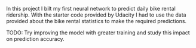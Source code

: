 In this project I bilt my first neural network to predict daily bike rental ridership. With the starter code provided by Udacity I had to use the data provided about the bike rental statistics to make the required predictions. 

TODO: Try improving the model with greater training and study this impact on prediction accuracy.


